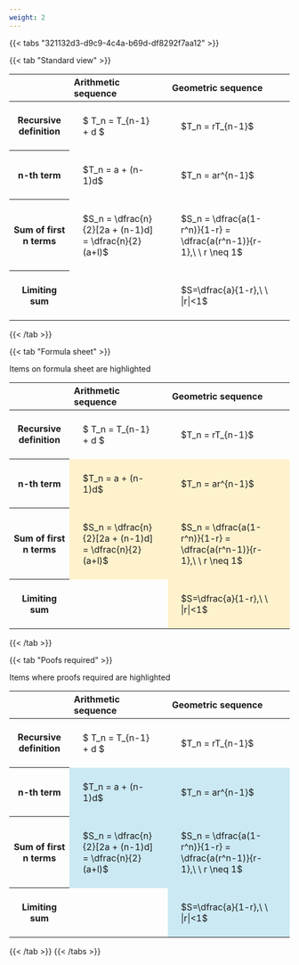 ```yaml
---
weight: 2
---
```


{{< tabs "321132d3-d9c9-4c4a-b69d-df8292f7aa12" >}}

{{< tab "Standard view" >}}

<style type="text/css">
#T_1ba47 th.col_heading {
  text-align: left;
  font-size: 1em;
}
#T_1ba47 td {
  text-align: left;
  font-size: 1em;
  padding: 1.5em;
}
</style>
<table id="T_1ba47">
  <thead>
    <tr>
      <th class="blank level0" >&nbsp;</th>
      <th id="T_1ba47_level0_col0" class="col_heading level0 col0" >Arithmetic sequence</th>
      <th id="T_1ba47_level0_col1" class="col_heading level0 col1" >Geometric sequence</th>
    </tr>
  </thead>
  <tbody>
    <tr>
      <th id="T_1ba47_level0_row0" class="row_heading level0 row0" >Recursive definition</th>
      <td id="T_1ba47_row0_col0" class="data row0 col0" >$ T_n = T_{n-1} + d $</td>
      <td id="T_1ba47_row0_col1" class="data row0 col1" >$T_n = rT_{n-1}$</td>
    </tr>
    <tr>
      <th id="T_1ba47_level0_row1" class="row_heading level0 row1" >n-th term</th>
      <td id="T_1ba47_row1_col0" class="data row1 col0" >$T_n = a + (n-1)d$</td>
      <td id="T_1ba47_row1_col1" class="data row1 col1" >$T_n = ar^{n-1}$</td>
    </tr>
    <tr>
      <th id="T_1ba47_level0_row2" class="row_heading level0 row2" >Sum of first n terms</th>
      <td id="T_1ba47_row2_col0" class="data row2 col0" >$S_n = \dfrac{n}{2}[2a + (n-1)d] = \dfrac{n}{2}(a+l)$</td>
      <td id="T_1ba47_row2_col1" class="data row2 col1" >$S_n = \dfrac{a(1-r^n)}{1-r} = \dfrac{a(r^n-1)}{r-1},\ \  r \neq 1$</td>
    </tr>
    <tr>
      <th id="T_1ba47_level0_row3" class="row_heading level0 row3" >Limiting sum</th>
      <td id="T_1ba47_row3_col0" class="data row3 col0" ></td>
      <td id="T_1ba47_row3_col1" class="data row3 col1" >$S=\dfrac{a}{1-r},\ \ |r|<1$</td>
    </tr>
  </tbody>
</table>
{{< /tab >}}

{{< tab "Formula sheet" >}}

Items on formula sheet are highlighted 
<br>
<style type="text/css">
#T_dc586 th.col_heading {
  text-align: left;
  font-size: 1em;
}
#T_dc586 td {
  text-align: left;
  font-size: 1em;
  padding: 1.5em;
}
#T_dc586_row0_col0, #T_dc586_row0_col1, #T_dc586_row3_col0 {
  background-color: rgba(0,0,0,0);
}
#T_dc586_row1_col0, #T_dc586_row1_col1, #T_dc586_row2_col0, #T_dc586_row2_col1, #T_dc586_row3_col1 {
  background-color: rgba(255,194,10, 0.2);
}
</style>
<table id="T_dc586">
  <thead>
    <tr>
      <th class="blank level0" >&nbsp;</th>
      <th id="T_dc586_level0_col0" class="col_heading level0 col0" >Arithmetic sequence</th>
      <th id="T_dc586_level0_col1" class="col_heading level0 col1" >Geometric sequence</th>
    </tr>
  </thead>
  <tbody>
    <tr>
      <th id="T_dc586_level0_row0" class="row_heading level0 row0" >Recursive definition</th>
      <td id="T_dc586_row0_col0" class="data row0 col0" >$ T_n = T_{n-1} + d $</td>
      <td id="T_dc586_row0_col1" class="data row0 col1" >$T_n = rT_{n-1}$</td>
    </tr>
    <tr>
      <th id="T_dc586_level0_row1" class="row_heading level0 row1" >n-th term</th>
      <td id="T_dc586_row1_col0" class="data row1 col0" >$T_n = a + (n-1)d$</td>
      <td id="T_dc586_row1_col1" class="data row1 col1" >$T_n = ar^{n-1}$</td>
    </tr>
    <tr>
      <th id="T_dc586_level0_row2" class="row_heading level0 row2" >Sum of first n terms</th>
      <td id="T_dc586_row2_col0" class="data row2 col0" >$S_n = \dfrac{n}{2}[2a + (n-1)d] = \dfrac{n}{2}(a+l)$</td>
      <td id="T_dc586_row2_col1" class="data row2 col1" >$S_n = \dfrac{a(1-r^n)}{1-r} = \dfrac{a(r^n-1)}{r-1},\ \  r \neq 1$</td>
    </tr>
    <tr>
      <th id="T_dc586_level0_row3" class="row_heading level0 row3" >Limiting sum</th>
      <td id="T_dc586_row3_col0" class="data row3 col0" ></td>
      <td id="T_dc586_row3_col1" class="data row3 col1" >$S=\dfrac{a}{1-r},\ \ |r|<1$</td>
    </tr>
  </tbody>
</table>
{{< /tab >}}

{{< tab "Poofs required" >}}

Items where proofs required are highlighted 
<br>
<style type="text/css">
#T_b7d93 th.col_heading {
  text-align: left;
  font-size: 1em;
}
#T_b7d93 td {
  text-align: left;
  font-size: 1em;
  padding: 1.5em;
}
#T_b7d93_row0_col0, #T_b7d93_row0_col1, #T_b7d93_row3_col0 {
  background-color: rgba(0,0,0,0);
}
#T_b7d93_row1_col0, #T_b7d93_row1_col1, #T_b7d93_row2_col0, #T_b7d93_row2_col1, #T_b7d93_row3_col1 {
  background-color: rgba(0,150,200, 0.2);
}
</style>
<table id="T_b7d93">
  <thead>
    <tr>
      <th class="blank level0" >&nbsp;</th>
      <th id="T_b7d93_level0_col0" class="col_heading level0 col0" >Arithmetic sequence</th>
      <th id="T_b7d93_level0_col1" class="col_heading level0 col1" >Geometric sequence</th>
    </tr>
  </thead>
  <tbody>
    <tr>
      <th id="T_b7d93_level0_row0" class="row_heading level0 row0" >Recursive definition</th>
      <td id="T_b7d93_row0_col0" class="data row0 col0" >$ T_n = T_{n-1} + d $</td>
      <td id="T_b7d93_row0_col1" class="data row0 col1" >$T_n = rT_{n-1}$</td>
    </tr>
    <tr>
      <th id="T_b7d93_level0_row1" class="row_heading level0 row1" >n-th term</th>
      <td id="T_b7d93_row1_col0" class="data row1 col0" >$T_n = a + (n-1)d$</td>
      <td id="T_b7d93_row1_col1" class="data row1 col1" >$T_n = ar^{n-1}$</td>
    </tr>
    <tr>
      <th id="T_b7d93_level0_row2" class="row_heading level0 row2" >Sum of first n terms</th>
      <td id="T_b7d93_row2_col0" class="data row2 col0" >$S_n = \dfrac{n}{2}[2a + (n-1)d] = \dfrac{n}{2}(a+l)$</td>
      <td id="T_b7d93_row2_col1" class="data row2 col1" >$S_n = \dfrac{a(1-r^n)}{1-r} = \dfrac{a(r^n-1)}{r-1},\ \  r \neq 1$</td>
    </tr>
    <tr>
      <th id="T_b7d93_level0_row3" class="row_heading level0 row3" >Limiting sum</th>
      <td id="T_b7d93_row3_col0" class="data row3 col0" ></td>
      <td id="T_b7d93_row3_col1" class="data row3 col1" >$S=\dfrac{a}{1-r},\ \ |r|<1$</td>
    </tr>
  </tbody>
</table>
{{< /tab >}}
{{< /tabs >}}